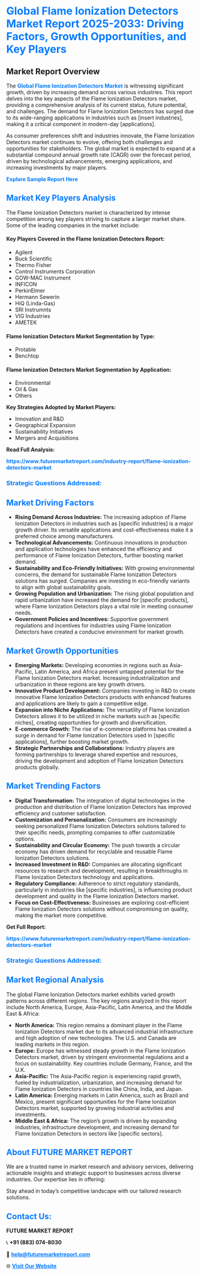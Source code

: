 <h1 style="color: #007BFF;">Global Flame Ionization Detectors Market Report 2025-2033: Driving Factors, Growth Opportunities, and Key Players</h1>

<section id="overview">
<h2>Market Report Overview</h2>
<p>The <a href="https://www.futuremarketreport.com/industry-report/flame-ionization-detectors-market" style="color: #007BFF; text-decoration: none;"><strong>Global Flame Ionization Detectors Market</strong></a> is witnessing significant growth, driven by increasing demand across various industries. This report delves into the key aspects of the Flame Ionization Detectors market, providing a comprehensive analysis of its current status, future potential, and challenges. The demand for Flame Ionization Detectors has surged due to its wide-ranging applications in industries such as [insert industries], making it a critical component in modern-day [applications].</p>
<p>As consumer preferences shift and industries innovate, the Flame Ionization Detectors market continues to evolve, offering both challenges and opportunities for stakeholders. The global market is expected to expand at a substantial compound annual growth rate (CAGR) over the forecast period, driven by technological advancements, emerging applications, and increasing investments by major players.</p>
</section>

<section id="overview">
<p><a href="https://www.futuremarketreport.com/request-sample/reportId=98145" style="color: #007BFF; text-decoration: none;"><strong>Explore Sample Report Here</strong></a></p>
</section>

<section id="key-players">
<h2 style="color: #007BFF;">Market Key Players Analysis</h2>
<p>The Flame Ionization Detectors market is characterized by intense competition among key players striving to capture a larger market share. Some of the leading companies in the market include:</p>
<h4>Key Players Covered in the Flame Ionization Detectors Report:</h4>
<ul><li>Agilent</li><li>Buck Scientific</li><li>Thermo Fisher</li><li>Control Instruments Corporation</li><li>GOW-MAC Instrument</li><li>INFICON</li><li>PerkinElmer</li><li>Hermann Sewerin</li><li>HiQ (Linda-Gas)</li><li>SRI Instrumnts</li><li>VIG Industries</li><li>AMETEK</li></ul>
<h4>Flame Ionization Detectors Market Segmentation by Type:</h4>
<ul><li>Protable</li><li>Benchtop</li></ul>

<h4>Flame Ionization Detectors Market Segmentation by Application:</h4>
<ul><li>Environmental</li><li>Oil &amp; Gas</li><li>Others</li></ul>
<p><strong>Key Strategies Adopted by Market Players:</strong></p>
<ul>
<li>Innovation and R&D</li>
<li>Geographical Expansion</li>
<li>Sustainability Initiatives</li>
<li>Mergers and Acquisitions</li>
</ul>
</section>

<section>
<p><strong>Read Full Analysis: </strong></p><a href="https://www.futuremarketreport.com/industry-report/flame-ionization-detectors-market" style="color: #007BFF; text-decoration: none;"><strong>https://www.futuremarketreport.com/industry-report/flame-ionization-detectors-market</strong></a>
<h3 style="color: #007BFF;">Strategic Questions Addressed:</h3>
</section>

<section id="driving-factors">
<h2 style="color: #007BFF;">Market Driving Factors</h2>
<ul>
<li><strong>Rising Demand Across Industries:</strong> The increasing adoption of Flame Ionization Detectors in industries such as [specific industries] is a major growth driver. Its versatile applications and cost-effectiveness make it a preferred choice among manufacturers.</li>
<li><strong>Technological Advancements:</strong> Continuous innovations in production and application technologies have enhanced the efficiency and performance of Flame Ionization Detectors, further boosting market demand.</li>
<li><strong>Sustainability and Eco-Friendly Initiatives:</strong> With growing environmental concerns, the demand for sustainable Flame Ionization Detectors solutions has surged. Companies are investing in eco-friendly variants to align with global sustainability goals.</li>
<li><strong>Growing Population and Urbanization:</strong> The rising global population and rapid urbanization have increased the demand for [specific products], where Flame Ionization Detectors plays a vital role in meeting consumer needs.</li>
<li><strong>Government Policies and Incentives:</strong> Supportive government regulations and incentives for industries using Flame Ionization Detectors have created a conducive environment for market growth.</li>
</ul>
</section>

<section id="growth-opportunities">
<h2 style="color: #007BFF;">Market Growth Opportunities</h2>
<ul>
<li><strong>Emerging Markets:</strong> Developing economies in regions such as Asia-Pacific, Latin America, and Africa present untapped potential for the Flame Ionization Detectors market. Increasing industrialization and urbanization in these regions are key growth drivers.</li>
<li><strong>Innovative Product Development:</strong> Companies investing in R&D to create innovative Flame Ionization Detectors products with enhanced features and applications are likely to gain a competitive edge.</li>
<li><strong>Expansion into Niche Applications:</strong> The versatility of Flame Ionization Detectors allows it to be utilized in niche markets such as [specific niches], creating opportunities for growth and diversification.</li>
<li><strong>E-commerce Growth:</strong> The rise of e-commerce platforms has created a surge in demand for Flame Ionization Detectors used in [specific applications], further boosting market growth.</li>
<li><strong>Strategic Partnerships and Collaborations:</strong> Industry players are forming partnerships to leverage shared expertise and resources, driving the development and adoption of Flame Ionization Detectors products globally.</li>
</ul>
</section>

<section id="trending-factors">
<h2 style="color: #007BFF;">Market Trending Factors</h2>
<ul>
<li><strong>Digital Transformation:</strong> The integration of digital technologies in the production and distribution of Flame Ionization Detectors has improved efficiency and customer satisfaction.</li>
<li><strong>Customization and Personalization:</strong> Consumers are increasingly seeking personalized Flame Ionization Detectors solutions tailored to their specific needs, prompting companies to offer customizable options.</li>
<li><strong>Sustainability and Circular Economy:</strong> The push towards a circular economy has driven demand for recyclable and reusable Flame Ionization Detectors solutions.</li>
<li><strong>Increased Investment in R&D:</strong> Companies are allocating significant resources to research and development, resulting in breakthroughs in Flame Ionization Detectors technology and applications.</li>
<li><strong>Regulatory Compliance:</strong> Adherence to strict regulatory standards, particularly in industries like [specific industries], is influencing product development and quality in the Flame Ionization Detectors market.</li>
<li><strong>Focus on Cost-Effectiveness:</strong> Businesses are exploring cost-efficient Flame Ionization Detectors solutions without compromising on quality, making the market more competitive.</li>
</ul>
</section>

<section>
<p><strong>Get Full Report: </strong></p><a href="https://www.futuremarketreport.com/industry-report/flame-ionization-detectors-market" style="color: #007BFF; text-decoration: none;"><strong>https://www.futuremarketreport.com/industry-report/flame-ionization-detectors-market</strong></a>
<h3 style="color: #007BFF;">Strategic Questions Addressed:</h3>
</section>


<section id="regional-analysis">
<h2 style="color: #007BFF;">Market Regional Analysis</h2>
<p>The global Flame Ionization Detectors market exhibits varied growth patterns across different regions. The key regions analyzed in this report include North America, Europe, Asia-Pacific, Latin America, and the Middle East & Africa:</p>
<ul>
<li><strong>North America:</strong> This region remains a dominant player in the Flame Ionization Detectors market due to its advanced industrial infrastructure and high adoption of new technologies. The U.S. and Canada are leading markets in this region.</li>
<li><strong>Europe:</strong> Europe has witnessed steady growth in the Flame Ionization Detectors market, driven by stringent environmental regulations and a focus on sustainability. Key countries include Germany, France, and the U.K.</li>
<li><strong>Asia-Pacific:</strong> The Asia-Pacific region is experiencing rapid growth, fueled by industrialization, urbanization, and increasing demand for Flame Ionization Detectors in countries like China, India, and Japan.</li>
<li><strong>Latin America:</strong> Emerging markets in Latin America, such as Brazil and Mexico, present significant opportunities for the Flame Ionization Detectors market, supported by growing industrial activities and investments.</li>
<li><strong>Middle East & Africa:</strong> The region’s growth is driven by expanding industries, infrastructure development, and increasing demand for Flame Ionization Detectors in sectors like [specific sectors].</li>
</ul>
</section>

<footer>
<h2 style="color: #007BFF;">About FUTURE MARKET REPORT</h2>
<p>We are a trusted name in market research and advisory services, delivering actionable insights and strategic support to businesses across diverse industries. Our expertise lies in offering:</p>

<p>Stay ahead in today’s competitive landscape with our tailored research solutions.</p>

<h2 style="color: #007BFF;">Contact Us:</h2>
<p><strong>FUTURE MARKET REPORT</strong></p>
<p>📞 <strong>+91 (883) 074-8030</strong></p>
<p>📧 <strong><a href="mailto:help@futuremarketreport.com" style="color: #007BFF;">help@futuremarketreport.com</a></strong></p>
<p>🌐 <strong><a href="https://www.futuremarketreport.com/" style="color: #007BFF;">Visit Our Website</a></strong></p>
</footer>